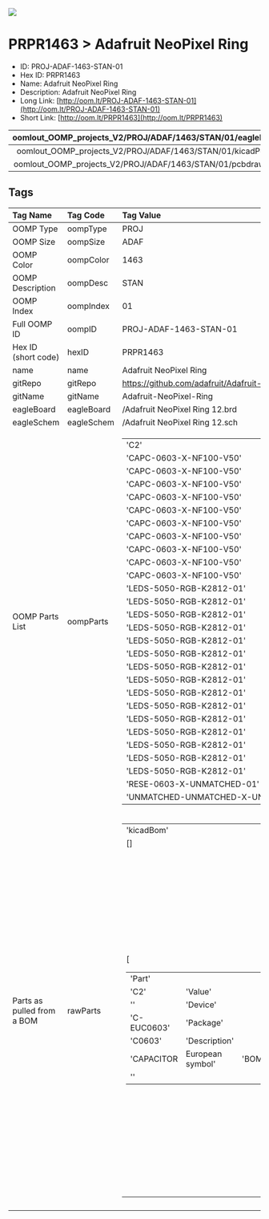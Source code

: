 


  
![][im]
# PRPR1463 > Adafruit NeoPixel Ring

- ID: PROJ-ADAF-1463-STAN-01
- Hex ID: PRPR1463
- Name: Adafruit NeoPixel Ring
- Description: Adafruit NeoPixel Ring
- Long Link: [http://oom.lt/PROJ-ADAF-1463-STAN-01](http://oom.lt/PROJ-ADAF-1463-STAN-01)
- Short Link: [http://oom.lt/PRPR1463](http://oom.lt/PRPR1463)
  

|oomlout_OOMP_projects_V2/PROJ/ADAF/1463/STAN/01/eagleImage.png|oomlout_OOMP_projects_V2/PROJ/ADAF/1463/STAN/01/eagleSchemImage.png|oomlout_OOMP_projects_V2/PROJ/ADAF/1463/STAN/01/kicadPcb3dFront.png|oomlout_OOMP_projects_V2/PROJ/ADAF/1463/STAN/01/kicadPcb3dBack.png|
| :---: | :---: | :---: | :---: |
|oomlout_OOMP_projects_V2/PROJ/ADAF/1463/STAN/01/kicadPcb3d.png|oomlout_OOMP_projects_V2/PROJ/ADAF/1463/STAN/01/bomBack.png|oomlout_OOMP_projects_V2/PROJ/ADAF/1463/STAN/01/bomFront.png|oomlout_OOMP_projects_V2/PROJ/ADAF/1463/STAN/01/pcbdraw.svg|
|oomlout_OOMP_projects_V2/PROJ/ADAF/1463/STAN/01/pcbdrawBack.svg||||

## Tags
  

|Tag Name|Tag Code|Tag Value|
| :--- | :--- | :--- |
|OOMP Type|oompType|PROJ|
|OOMP Size|oompSize|ADAF|
|OOMP Color|oompColor|1463|
|OOMP Description|oompDesc|STAN|
|OOMP Index|oompIndex|01|
|Full OOMP ID|oompID|PROJ-ADAF-1463-STAN-01|
|Hex ID (short code)|hexID|PRPR1463|
|name|name|Adafruit NeoPixel Ring|
|gitRepo|gitRepo|https://github.com/adafruit/Adafruit-NeoPixel-Ring|
|gitName|gitName|Adafruit-NeoPixel-Ring|
|eagleBoard|eagleBoard|/Adafruit NeoPixel Ring 12.brd|
|eagleSchem|eagleSchem|/Adafruit NeoPixel Ring 12.sch|
|OOMP Parts List|oompParts|<table><tr><td>'C2'</td></tr><tr><td> 'CAPC-0603-X-NF100-V50'</td><td> 'C4'</td></tr><tr><td> 'CAPC-0603-X-NF100-V50'</td><td> 'C5'</td></tr><tr><td> 'CAPC-0603-X-NF100-V50'</td><td> 'C6'</td></tr><tr><td> 'CAPC-0603-X-NF100-V50'</td><td> 'C7'</td></tr><tr><td> 'CAPC-0603-X-NF100-V50'</td><td> 'C9'</td></tr><tr><td> 'CAPC-0603-X-NF100-V50'</td><td> 'C10'</td></tr><tr><td> 'CAPC-0603-X-NF100-V50'</td><td> 'C11'</td></tr><tr><td> 'CAPC-0603-X-NF100-V50'</td><td> 'C13'</td></tr><tr><td> 'CAPC-0603-X-NF100-V50'</td><td> 'C14'</td></tr><tr><td> 'CAPC-0603-X-NF100-V50'</td><td> 'LED1'</td></tr><tr><td> 'LEDS-5050-RGB-K2812-01'</td><td> 'LED2'</td></tr><tr><td> 'LEDS-5050-RGB-K2812-01'</td><td> 'LED3'</td></tr><tr><td> 'LEDS-5050-RGB-K2812-01'</td><td> 'LED4'</td></tr><tr><td> 'LEDS-5050-RGB-K2812-01'</td><td> 'LED5'</td></tr><tr><td> 'LEDS-5050-RGB-K2812-01'</td><td> 'LED6'</td></tr><tr><td> 'LEDS-5050-RGB-K2812-01'</td><td> 'LED7'</td></tr><tr><td> 'LEDS-5050-RGB-K2812-01'</td><td> 'LED8'</td></tr><tr><td> 'LEDS-5050-RGB-K2812-01'</td><td> 'LED9'</td></tr><tr><td> 'LEDS-5050-RGB-K2812-01'</td><td> 'LED10'</td></tr><tr><td> 'LEDS-5050-RGB-K2812-01'</td><td> 'LED11'</td></tr><tr><td> 'LEDS-5050-RGB-K2812-01'</td><td> 'LED12'</td></tr><tr><td> 'LEDS-5050-RGB-K2812-01'</td><td> 'LED13'</td></tr><tr><td> 'LEDS-5050-RGB-K2812-01'</td><td> 'LED14'</td></tr><tr><td> 'LEDS-5050-RGB-K2812-01'</td><td> 'LED15'</td></tr><tr><td> 'LEDS-5050-RGB-K2812-01'</td><td> 'R1'</td></tr><tr><td> 'RESE-0603-X-UNMATCHED-01'</td><td> 'U$1'</td></tr><tr><td> 'UNMATCHED-UNMATCHED-X-UNMATCHED-01'</td><td> 'U$2'</td></tr><tr><td> 'UNMATCHED-UNMATCHED-X-UNMATCHED-01'</td></tr></table>|
|Parts as pulled from a BOM|rawParts|<table><tr><td>'kicadBom'</td></tr><tr><td> []</td><td> 'eagleBom'</td></tr><tr><td> [<table><tr><td>'Part'</td></tr><tr><td> 'C2'</td><td> 'Value'</td></tr><tr><td> ''</td><td> 'Device'</td></tr><tr><td> 'C-EUC0603'</td><td> 'Package'</td></tr><tr><td> 'C0603'</td><td> 'Description'</td></tr><tr><td> 'CAPACITOR</td><td> European symbol'</td><td> 'BOM'</td></tr><tr><td> ''</td></tr></table></td><td> <table><tr><td>'Part'</td></tr><tr><td> 'C4'</td><td> 'Value'</td></tr><tr><td> ''</td><td> 'Device'</td></tr><tr><td> 'C-EUC0603'</td><td> 'Package'</td></tr><tr><td> 'C0603'</td><td> 'Description'</td></tr><tr><td> 'CAPACITOR</td><td> European symbol'</td><td> 'BOM'</td></tr><tr><td> ''</td></tr></table></td><td> <table><tr><td>'Part'</td></tr><tr><td> 'C5'</td><td> 'Value'</td></tr><tr><td> ''</td><td> 'Device'</td></tr><tr><td> 'C-EUC0603'</td><td> 'Package'</td></tr><tr><td> 'C0603'</td><td> 'Description'</td></tr><tr><td> 'CAPACITOR</td><td> European symbol'</td><td> 'BOM'</td></tr><tr><td> ''</td></tr></table></td><td> <table><tr><td>'Part'</td></tr><tr><td> 'C6'</td><td> 'Value'</td></tr><tr><td> ''</td><td> 'Device'</td></tr><tr><td> 'C-EUC0603'</td><td> 'Package'</td></tr><tr><td> 'C0603'</td><td> 'Description'</td></tr><tr><td> 'CAPACITOR</td><td> European symbol'</td><td> 'BOM'</td></tr><tr><td> ''</td></tr></table></td><td> <table><tr><td>'Part'</td></tr><tr><td> 'C7'</td><td> 'Value'</td></tr><tr><td> ''</td><td> 'Device'</td></tr><tr><td> 'C-EUC0603'</td><td> 'Package'</td></tr><tr><td> 'C0603'</td><td> 'Description'</td></tr><tr><td> 'CAPACITOR</td><td> European symbol'</td><td> 'BOM'</td></tr><tr><td> ''</td></tr></table></td><td> <table><tr><td>'Part'</td></tr><tr><td> 'C9'</td><td> 'Value'</td></tr><tr><td> ''</td><td> 'Device'</td></tr><tr><td> 'C-EUC0603'</td><td> 'Package'</td></tr><tr><td> 'C0603'</td><td> 'Description'</td></tr><tr><td> 'CAPACITOR</td><td> European symbol'</td><td> 'BOM'</td></tr><tr><td> ''</td></tr></table></td><td> <table><tr><td>'Part'</td></tr><tr><td> 'C10'</td><td> 'Value'</td></tr><tr><td> ''</td><td> 'Device'</td></tr><tr><td> 'C-EUC0603'</td><td> 'Package'</td></tr><tr><td> 'C0603'</td><td> 'Description'</td></tr><tr><td> 'CAPACITOR</td><td> European symbol'</td><td> 'BOM'</td></tr><tr><td> ''</td></tr></table></td><td> <table><tr><td>'Part'</td></tr><tr><td> 'C11'</td><td> 'Value'</td></tr><tr><td> ''</td><td> 'Device'</td></tr><tr><td> 'C-EUC0603'</td><td> 'Package'</td></tr><tr><td> 'C0603'</td><td> 'Description'</td></tr><tr><td> 'CAPACITOR</td><td> European symbol'</td><td> 'BOM'</td></tr><tr><td> ''</td></tr></table></td><td> <table><tr><td>'Part'</td></tr><tr><td> 'C13'</td><td> 'Value'</td></tr><tr><td> ''</td><td> 'Device'</td></tr><tr><td> 'C-EUC0603'</td><td> 'Package'</td></tr><tr><td> 'C0603'</td><td> 'Description'</td></tr><tr><td> 'CAPACITOR</td><td> European symbol'</td><td> 'BOM'</td></tr><tr><td> ''</td></tr></table></td><td> <table><tr><td>'Part'</td></tr><tr><td> 'C14'</td><td> 'Value'</td></tr><tr><td> ''</td><td> 'Device'</td></tr><tr><td> 'C-EUC0603'</td><td> 'Package'</td></tr><tr><td> 'C0603'</td><td> 'Description'</td></tr><tr><td> 'CAPACITOR</td><td> European symbol'</td><td> 'BOM'</td></tr><tr><td> ''</td></tr></table></td><td> <table><tr><td>'Part'</td></tr><tr><td> 'FID1'</td><td> 'Value'</td></tr><tr><td> 'FIDUCIAL'</td><td> 'Device'</td></tr><tr><td> 'FIDUCIAL'</td><td> 'Package'</td></tr><tr><td> 'FIDUCIAL_1MM'</td><td> 'Description'</td></tr><tr><td> 'Fiducial Alignment Points'</td><td> 'BOM'</td></tr><tr><td> 'EXCLUDE'</td></tr></table></td><td> <table><tr><td>'Part'</td></tr><tr><td> 'FID2'</td><td> 'Value'</td></tr><tr><td> 'FIDUCIAL'</td><td> 'Device'</td></tr><tr><td> 'FIDUCIAL'</td><td> 'Package'</td></tr><tr><td> 'FIDUCIAL_1MM'</td><td> 'Description'</td></tr><tr><td> 'Fiducial Alignment Points'</td><td> 'BOM'</td></tr><tr><td> 'EXCLUDE'</td></tr></table></td><td> <table><tr><td>'Part'</td></tr><tr><td> 'FID3'</td><td> 'Value'</td></tr><tr><td> 'FIDUCIAL'</td><td> 'Device'</td></tr><tr><td> 'FIDUCIAL'</td><td> 'Package'</td></tr><tr><td> 'FIDUCIAL_1MM'</td><td> 'Description'</td></tr><tr><td> 'Fiducial Alignment Points'</td><td> 'BOM'</td></tr><tr><td> 'EXCLUDE'</td></tr></table></td><td> <table><tr><td>'Part'</td></tr><tr><td> 'LED1'</td><td> 'Value'</td></tr><tr><td> 'WS2812B5050-NARROW'</td><td> 'Device'</td></tr><tr><td> 'WS2812B5050-NARROW'</td><td> 'Package'</td></tr><tr><td> 'WS2812B-NARROW'</td><td> 'Description'</td></tr><tr><td> ''</td><td> 'BOM'</td></tr><tr><td> ''</td></tr></table></td><td> <table><tr><td>'Part'</td></tr><tr><td> 'LED2'</td><td> 'Value'</td></tr><tr><td> 'WS2812B5050-NARROW'</td><td> 'Device'</td></tr><tr><td> 'WS2812B5050-NARROW'</td><td> 'Package'</td></tr><tr><td> 'WS2812B-NARROW'</td><td> 'Description'</td></tr><tr><td> ''</td><td> 'BOM'</td></tr><tr><td> ''</td></tr></table></td><td> <table><tr><td>'Part'</td></tr><tr><td> 'LED3'</td><td> 'Value'</td></tr><tr><td> 'WS2812B5050-NARROW'</td><td> 'Device'</td></tr><tr><td> 'WS2812B5050-NARROW'</td><td> 'Package'</td></tr><tr><td> 'WS2812B-NARROW'</td><td> 'Description'</td></tr><tr><td> ''</td><td> 'BOM'</td></tr><tr><td> ''</td></tr></table></td><td> <table><tr><td>'Part'</td></tr><tr><td> 'LED4'</td><td> 'Value'</td></tr><tr><td> 'WS2812B5050-NARROW'</td><td> 'Device'</td></tr><tr><td> 'WS2812B5050-NARROW'</td><td> 'Package'</td></tr><tr><td> 'WS2812B-NARROW'</td><td> 'Description'</td></tr><tr><td> ''</td><td> 'BOM'</td></tr><tr><td> ''</td></tr></table></td><td> <table><tr><td>'Part'</td></tr><tr><td> 'LED5'</td><td> 'Value'</td></tr><tr><td> 'WS2812B5050-NARROW'</td><td> 'Device'</td></tr><tr><td> 'WS2812B5050-NARROW'</td><td> 'Package'</td></tr><tr><td> 'WS2812B-NARROW'</td><td> 'Description'</td></tr><tr><td> ''</td><td> 'BOM'</td></tr><tr><td> ''</td></tr></table></td><td> <table><tr><td>'Part'</td></tr><tr><td> 'LED6'</td><td> 'Value'</td></tr><tr><td> 'WS2812B5050-NARROW'</td><td> 'Device'</td></tr><tr><td> 'WS2812B5050-NARROW'</td><td> 'Package'</td></tr><tr><td> 'WS2812B-NARROW'</td><td> 'Description'</td></tr><tr><td> ''</td><td> 'BOM'</td></tr><tr><td> ''</td></tr></table></td><td> <table><tr><td>'Part'</td></tr><tr><td> 'LED7'</td><td> 'Value'</td></tr><tr><td> 'WS2812B5050-NARROW'</td><td> 'Device'</td></tr><tr><td> 'WS2812B5050-NARROW'</td><td> 'Package'</td></tr><tr><td> 'WS2812B-NARROW'</td><td> 'Description'</td></tr><tr><td> ''</td><td> 'BOM'</td></tr><tr><td> ''</td></tr></table></td><td> <table><tr><td>'Part'</td></tr><tr><td> 'LED8'</td><td> 'Value'</td></tr><tr><td> 'WS2812B5050-NARROW'</td><td> 'Device'</td></tr><tr><td> 'WS2812B5050-NARROW'</td><td> 'Package'</td></tr><tr><td> 'WS2812B-NARROW'</td><td> 'Description'</td></tr><tr><td> ''</td><td> 'BOM'</td></tr><tr><td> ''</td></tr></table></td><td> <table><tr><td>'Part'</td></tr><tr><td> 'LED9'</td><td> 'Value'</td></tr><tr><td> 'WS2812B5050-NARROW'</td><td> 'Device'</td></tr><tr><td> 'WS2812B5050-NARROW'</td><td> 'Package'</td></tr><tr><td> 'WS2812B-NARROW'</td><td> 'Description'</td></tr><tr><td> ''</td><td> 'BOM'</td></tr><tr><td> ''</td></tr></table></td><td> <table><tr><td>'Part'</td></tr><tr><td> 'LED10'</td><td> 'Value'</td></tr><tr><td> 'WS2812B5050-NARROW'</td><td> 'Device'</td></tr><tr><td> 'WS2812B5050-NARROW'</td><td> 'Package'</td></tr><tr><td> 'WS2812B-NARROW'</td><td> 'Description'</td></tr><tr><td> ''</td><td> 'BOM'</td></tr><tr><td> ''</td></tr></table></td><td> <table><tr><td>'Part'</td></tr><tr><td> 'LED11'</td><td> 'Value'</td></tr><tr><td> 'WS2812B5050-NARROW'</td><td> 'Device'</td></tr><tr><td> 'WS2812B5050-NARROW'</td><td> 'Package'</td></tr><tr><td> 'WS2812B-NARROW'</td><td> 'Description'</td></tr><tr><td> ''</td><td> 'BOM'</td></tr><tr><td> ''</td></tr></table></td><td> <table><tr><td>'Part'</td></tr><tr><td> 'LED12'</td><td> 'Value'</td></tr><tr><td> 'WS2812B5050-NARROW'</td><td> 'Device'</td></tr><tr><td> 'WS2812B5050-NARROW'</td><td> 'Package'</td></tr><tr><td> 'WS2812B-NARROW'</td><td> 'Description'</td></tr><tr><td> ''</td><td> 'BOM'</td></tr><tr><td> ''</td></tr></table></td><td> <table><tr><td>'Part'</td></tr><tr><td> 'LED13'</td><td> 'Value'</td></tr><tr><td> 'WS2812B5050-NARROW'</td><td> 'Device'</td></tr><tr><td> 'WS2812B5050-NARROW'</td><td> 'Package'</td></tr><tr><td> 'WS2812B-NARROW'</td><td> 'Description'</td></tr><tr><td> ''</td><td> 'BOM'</td></tr><tr><td> ''</td></tr></table></td><td> <table><tr><td>'Part'</td></tr><tr><td> 'LED14'</td><td> 'Value'</td></tr><tr><td> 'WS2812B5050-NARROW'</td><td> 'Device'</td></tr><tr><td> 'WS2812B5050-NARROW'</td><td> 'Package'</td></tr><tr><td> 'WS2812B-NARROW'</td><td> 'Description'</td></tr><tr><td> ''</td><td> 'BOM'</td></tr><tr><td> ''</td></tr></table></td><td> <table><tr><td>'Part'</td></tr><tr><td> 'LED15'</td><td> 'Value'</td></tr><tr><td> 'WS2812B5050-NARROW'</td><td> 'Device'</td></tr><tr><td> 'WS2812B5050-NARROW'</td><td> 'Package'</td></tr><tr><td> 'WS2812B-NARROW'</td><td> 'Description'</td></tr><tr><td> ''</td><td> 'BOM'</td></tr><tr><td> ''</td></tr></table></td><td> <table><tr><td>'Part'</td></tr><tr><td> 'R1'</td><td> 'Value'</td></tr><tr><td> '470 ohm'</td><td> 'Device'</td></tr><tr><td> 'RESISTOR_0603_NOOUT'</td><td> 'Package'</td></tr><tr><td> '0603-NO'</td><td> 'Description'</td></tr><tr><td> 'Resistors'</td><td> 'BOM'</td></tr><tr><td> ''</td></tr></table></td><td> <table><tr><td>'Part'</td></tr><tr><td> 'TP1'</td><td> 'Value'</td></tr><tr><td> 'TPTP20R'</td><td> 'Device'</td></tr><tr><td> 'TPTP20R'</td><td> 'Package'</td></tr><tr><td> 'TP20R'</td><td> 'Description'</td></tr><tr><td> 'Test pad'</td><td> 'BOM'</td></tr><tr><td> ''</td></tr></table></td><td> <table><tr><td>'Part'</td></tr><tr><td> 'TP2'</td><td> 'Value'</td></tr><tr><td> 'TPTP20R'</td><td> 'Device'</td></tr><tr><td> 'TPTP20R'</td><td> 'Package'</td></tr><tr><td> 'TP20R'</td><td> 'Description'</td></tr><tr><td> 'Test pad'</td><td> 'BOM'</td></tr><tr><td> ''</td></tr></table></td><td> <table><tr><td>'Part'</td></tr><tr><td> 'TP3'</td><td> 'Value'</td></tr><tr><td> 'TPTP20R'</td><td> 'Device'</td></tr><tr><td> 'TPTP20R'</td><td> 'Package'</td></tr><tr><td> 'TP20R'</td><td> 'Description'</td></tr><tr><td> 'Test pad'</td><td> 'BOM'</td></tr><tr><td> ''</td></tr></table></td><td> <table><tr><td>'Part'</td></tr><tr><td> 'TP4'</td><td> 'Value'</td></tr><tr><td> 'TPTP20R'</td><td> 'Device'</td></tr><tr><td> 'TPTP20R'</td><td> 'Package'</td></tr><tr><td> 'TP20R'</td><td> 'Description'</td></tr><tr><td> 'Test pad'</td><td> 'BOM'</td></tr><tr><td> ''</td></tr></table></td><td> <table><tr><td>'Part'</td></tr><tr><td> 'TP5'</td><td> 'Value'</td></tr><tr><td> 'TPTP20R'</td><td> 'Device'</td></tr><tr><td> 'TPTP20R'</td><td> 'Package'</td></tr><tr><td> 'TP20R'</td><td> 'Description'</td></tr><tr><td> 'Test pad'</td><td> 'BOM'</td></tr><tr><td> ''</td></tr></table></td><td> <table><tr><td>'Part'</td></tr><tr><td> 'TP6'</td><td> 'Value'</td></tr><tr><td> 'TPTP20R'</td><td> 'Device'</td></tr><tr><td> 'TPTP20R'</td><td> 'Package'</td></tr><tr><td> 'TP20R'</td><td> 'Description'</td></tr><tr><td> 'Test pad'</td><td> 'BOM'</td></tr><tr><td> ''</td></tr></table></td><td> <table><tr><td>'Part'</td></tr><tr><td> 'U$1'</td><td> 'Value'</td></tr><tr><td> 'RING_END_CONN_X3'</td><td> 'Device'</td></tr><tr><td> 'RING_END_CONN_X3'</td><td> 'Package'</td></tr><tr><td> 'RING_END_CONN_X3'</td><td> 'Description'</td></tr><tr><td> ''</td><td> 'BOM'</td></tr><tr><td> ''</td></tr></table></td><td> <table><tr><td>'Part'</td></tr><tr><td> 'U$2'</td><td> 'Value'</td></tr><tr><td> 'RING_END_CONN_X3'</td><td> 'Device'</td></tr><tr><td> 'RING_END_CONN_X3'</td><td> 'Package'</td></tr><tr><td> 'RING_END_CONN_X3'</td><td> 'Description'</td></tr><tr><td> ''</td><td> 'BOM'</td></tr><tr><td> ''</td></tr></table>]</td></tr></table>|
||||



[im]: PROJ/ADAF/1463/STAN/01/kicadPcb3d_450.png
